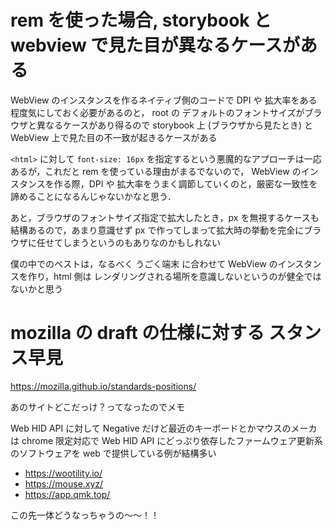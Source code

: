 # rem を使った場合, storybook と webview で見た目が異なるケースがある

WebView のインスタンスを作るネイティブ側のコードで DPI や 拡大率をある程度気にしておく必要があるのと，
root の デフォルトのフォントサイズがブラウザと異なるケースがあり得るので storybook 上 (ブラウザから見たとき) と WebView 上で見た目の不一致が起きるケースがある

`<html>` に対して `font-size: 16px` を指定するという悪魔的なアプローチは一応あるが，これだと rem を使っている理由がまるでないので，
WebView のインスタンスを作る際，DPI や 拡大率をうまく調節していくのと，厳密な一致性を諦めることになるんじゃないかなと思う．

あと，ブラウザのフォントサイズ指定で拡大したとき，px を無視するケースも結構あるので，あまり意識せず px で作ってしまって拡大時の挙動を完全にブラウザに任せてしまうというのもありなのかもしれない

僕の中でのベストは，なるべく うごく端末 に合わせて WebView のインスタンスを作り，html 側は レンダリングされる場所を意識しないというのが健全ではないかと思う

# mozilla の draft の仕様に対する スタンス早見

https://mozilla.github.io/standards-positions/

あのサイトどこだっけ？ってなったのでメモ

Web HID API に対して Negative だけど最近のキーボードとかマウスのメーカは
chrome 限定対応で Web HID API にどっぷり依存したファームウェア更新系のソフトウェアを web で提供している例が結構多い

- https://wootility.io/
- https://mouse.xyz/
- https://app.qmk.top/

この先一体どうなっちゃうの〜〜！！